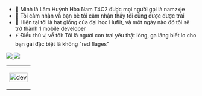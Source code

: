 - 👋 Mình là Lâm Huỳnh Hòa Nam T4C2 được mọi người gọi là namzxje
- 👀 Tôi cảm nhận và bạn bè tôi cảm nhận thấy tôi cũng được được trai
- 🌱 Hiện tại tôi là hạt giống của đại học Huflit, và một ngày nào đó tôi sẽ trở thành 1 mobile developer
- ⚡ Điều thú vị về tôi: Tôi là người con trai yêu thật lòng, ga lăng biết lo cho bạn gái đặc biệt là không "red flages"

<table style="width:100%;">
  <tr>
    <td>
      <p align="center"> 
        <img src="https://media2.giphy.com/media/v1.Y2lkPTc5MGI3NjExejd4ajVvamlqdjJrdGFjYm9rYmUwNnZiNnZpbzJtcjBldjZsZng5MiZlcD12MV9pbnRlcm5hbF9naWZfYnlfaWQmY3Q9Zw/bGgsc5mWoryfgKBx1u/giphy.webp" alt="dev" width="100%"/>
      </p>
    </td>
  </tr>
    <p>
   <a href="https://www.facebook.com/namzxjee?mibextid=LQQJ4d" alt="Facebook">
    <img src="https://img.icons8.com/fluent/48/000000/facebook-new.png" target="_blank" />
  </a> 
    <a href="https://github.com/namzxjeee" alt="Github">
    <img src="https://img.icons8.com/fluent/48/000000/github.png"/>
  </a> 
  </p>
</table>
